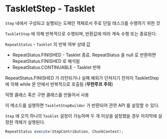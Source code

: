 # TaskletStep - Tasklet

`Step` 내에서 구성되고 실행되는 도메인 객체로서 주로 단일 태스크를 수행하기 위한 것

`TaskletStep` 에 의해 반복적으로 수행되며, 반환값에 따라 계속 수행 또는 종료된다.

`RepeatStatus` - `Tasklet` 의 반복 여부 상태 값

* RepeatStatus.FINISHED - Tasklet 종료. RepeatStatus 을 null 로 반환하면 RepeatStatus.FINISHED 로 해석됨
* RepeatStatus.CONTINUABLE - Tasklet 반복

RepeatStatus.FINISHED 가 리턴되거나 실패 예외가 던져지기 전까지 TaskletStep 에 의해 while 문 안에서 반복적으로 호출됨 (**무한루프 주의**)

익명 클래스 혹은 구현 클래스를 만들어서 사용

이 메소드를 실행하면 `TaskletStepBuilder` 가 반환되어 관련 API 를 설정할 수 있다.

`Step` 에 오직 하나의 `Tasklet` 설정이 가능하며 두 개 이상을 설정했을 경우 마지막에 설정한 객체가 실행된다.

```java
RepeatStatus execute(StepContribution, ChunkContext);
```